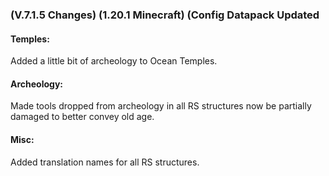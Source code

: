 ### **(V.7.1.5 Changes) (1.20.1 Minecraft) (Config Datapack Updated**

#### Temples:
Added a little bit of archeology to Ocean Temples.

#### Archeology:
Made tools dropped from archeology in all RS structures now be partially damaged to better convey old age.

#### Misc:
Added translation names for all RS structures.